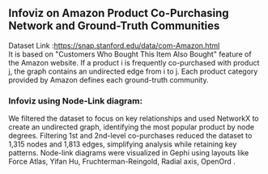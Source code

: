 ## Infoviz on  Amazon Product Co-Purchasing Network and Ground-Truth Communities

Dataset Link :https://snap.stanford.edu/data/com-Amazon.html  
It is based on "Customers Who Bought This Item Also Bought" feature of the Amazon website. If a product i is frequently co-purchased with product j, the graph contains an undirected edge from i to j. Each product category provided by Amazon defines each ground-truth community.

### Infoviz using Node-Link diagram:  
We filtered the dataset to focus on key relationships and used NetworkX to create an undirected graph, identifying the most popular product by node degrees. Filtering 1st and 2nd-level co-purchases reduced the dataset to 1,315 nodes and 1,813 edges, simplifying analysis while retaining key patterns. Node-link diagrams were visualized in Gephi using layouts like Force Atlas, Yifan Hu, Fruchterman-Reingold, Radial axis, OpenOrd .
 
